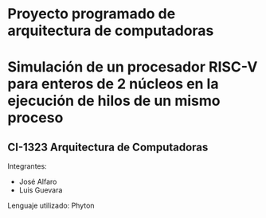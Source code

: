 # Proyecto programado de arquitectura de computadoras
# Simulación de un procesador RISC-V para enteros de 2 núcleos en la ejecución de hilos de un mismo proceso
## CI-1323 Arquitectura de Computadoras

Integrantes:
* José Alfaro
* Luis Guevara

Lenguaje utilizado: Phyton
